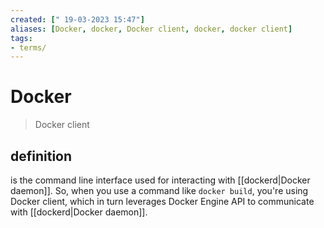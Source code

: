 ```yaml
---
created: [" 19-03-2023 15:47"]
aliases: [Docker, docker, Docker client, docker, docker client]
tags:
- terms/
---
```


# Docker

> Docker client

## definition

is the command line interface used for interacting with [[dockerd|Docker daemon]]. So, when you use a command like `docker build`, you're using Docker client, which in turn leverages Docker Engine API to communicate with [[dockerd|Docker daemon]].
